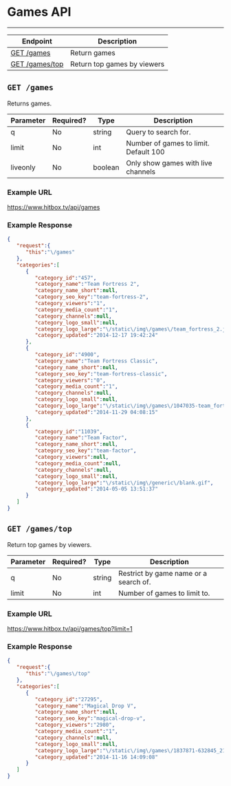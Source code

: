 # Games API
***

| Endpoint | Description |
| ---- | --------------- |
| [GET /games](/game/games.md#get-games) | Return games |
| [GET /games/top](/game/games.md#get-gamestop) | Return top games by viewers |

## `GET /games`

Returns games. 

| Parameter | Required? | Type | Description |
| --- | --- | --- | --- |
| q | No | string | Query to search for. |
| limit | No | int | Number of games to limit. Default 100 |
| liveonly | No | boolean | Only show games with live channels |

### Example URL

https://www.hitbox.tv/api/games

### Example Response 

```json
{
   "request":{
      "this":"\/games"
   },
   "categories":[
      {
         "category_id":"457",
         "category_name":"Team Fortress 2",
         "category_name_short":null,
         "category_seo_key":"team-fortress-2",
         "category_viewers":"1",
         "category_media_count":"1",
         "category_channels":null,
         "category_logo_small":null,
         "category_logo_large":"\/static\/img\/games\/team_fortress_2.jpg",
         "category_updated":"2014-12-17 19:42:24"
      },
      {
         "category_id":"4900",
         "category_name":"Team Fortress Classic",
         "category_name_short":null,
         "category_seo_key":"team-fortress-classic",
         "category_viewers":"0",
         "category_media_count":"1",
         "category_channels":null,
         "category_logo_small":null,
         "category_logo_large":"\/static\/img\/games\/1047035-team_fortress_classic_box.jpg",
         "category_updated":"2014-11-29 04:08:15"
      },
      {
         "category_id":"11039",
         "category_name":"Team Factor",
         "category_name_short":null,
         "category_seo_key":"team-factor",
         "category_viewers":null,
         "category_media_count":null,
         "category_channels":null,
         "category_logo_small":null,
         "category_logo_large":"\/static\/img\/generic\/blank.gif",
         "category_updated":"2014-05-05 13:51:37"
      }
   ]
}
```


## `GET /games/top`

Return top games by viewers. 

| Parameter | Required? | Type | Description |
| --- | --- | --- | --- |
| q | No | string | Restrict by game name or a search of. |
| limit | No | int | Number of games to limit to. |

### Example URL

https://www.hitbox.tv/api/games/top?limit=1

### Example Response

```json
{
   "request":{
      "this":"\/games\/top"
   },
   "categories":[
      {
         "category_id":"27295",
         "category_name":"Magical Drop V",
         "category_name_short":null,
         "category_seo_key":"magical-drop-v",
         "category_viewers":"2980",
         "category_media_count":"1",
         "category_channels":null,
         "category_logo_small":null,
         "category_logo_large":"\/static\/img\/games\/1837871-632845_213931_front.jpg",
         "category_updated":"2014-11-16 14:09:08"
      }
   ]
}
```
